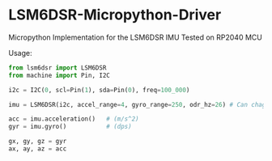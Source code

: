 # LSM6DSR-Micropython-Driver
Micropython Implementation for the LSM6DSR IMU
Tested on RP2040 MCU


Usage:

```python
from lsm6dsr import LSM6DSR
from machine import Pin, I2C

i2c = I2C(0, scl=Pin(1), sda=Pin(0), freq=100_000)

imu = LSM6DSR(i2c, accel_range=4, gyro_range=250, odr_hz=26) # Can chage parameters based on needs, check driver for values

acc = imu.acceleration()   # (m/s^2)
gyr = imu.gyro()           # (dps)

gx, gy, gz = gyr
ax, ay, az = acc
```
